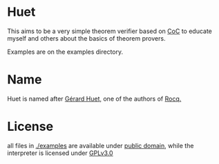 # Huet
This aims to be a very simple theorem verifier based on [CoC](https://en.wikipedia.org/wiki/Calculus_of_constructions) to educate myself and others about the basics of theorem provers.

Examples are on the examples directory.

# Name
Huet is named after [Gérard Huet,](https://en.wikipedia.org/wiki/G%C3%A9rard_Huet) one of the authors of [Rocq.](https://en.wikipedia.org/wiki/Rocq)

# License 
all files in [./examples](./examples) are available under [public domain](https://creativecommons.org/publicdomain/zero/1.0/), while the interpreter is licensed under [GPLv3.0](/LICENSE)
